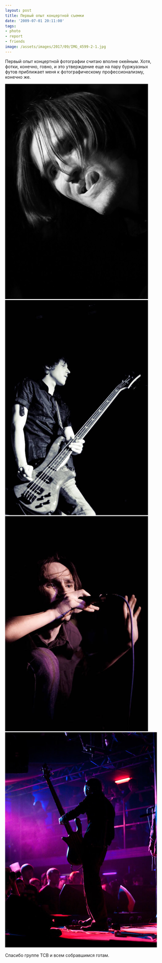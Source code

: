 ```yaml
---
layout: post
title: Первый опыт концертной съемки
date: '2009-07-01 20:11:00'
tags:
- photo
- report
- friends
image: /assets/images/2017/09/IMG_4599-2-1.jpg
---
```


Первый опыт концертной фотографии считаю вполне окейным. Хотя, фотки, конечно, говно, и это утверждение еще на пару буржуазных футов приближает меня к фотографическому профессионализму, конечно же.

![Театр Святого Витта, концерт в Нирване, Екатеринбург 2010, фото Афонина Дмитрия](/assets/images/2017/09/IMG_4599-2-1.jpg)
![Театр Святого Витта, концерт в Нирване, Екатеринбург 2010, фото Афонина Дмитрия](/assets/images/2017/09/IMG_4737-1.jpg)
![Театр Святого Витта, концерт в Нирване, Екатеринбург 2010, фото Афонина Дмитрия](/assets/images/2017/09/IMG_4756-1.jpg)
![Театр Святого Витта, концерт в Нирване, Екатеринбург 2010, фото Афонина Дмитрия](/assets/images/2017/09/IMG_4951-2.jpg)

Спасибо группе ТСВ и всем собравшимся готам.